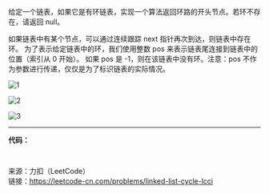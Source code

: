 给定一个链表，如果它是有环链表，实现一个算法返回环路的开头节点。若环不存在，请返回 null。 

如果链表中有某个节点，可以通过连续跟踪 next 指针再次到达，则链表中存在环。 为了表示给定链表中的环，我们使用整数 pos 来表示链表尾连接到链表中的位置（索引从 0 开始）。 
如果 pos 是 -1，则在该链表中没有环。注意：pos 不作为参数进行传递，仅仅是为了标识链表的实际情况。

![1](https://user-images.githubusercontent.com/56785086/146314330-05fa2452-5320-4080-a267-6ffd5b27b8ed.PNG)                  

![2](https://user-images.githubusercontent.com/56785086/146314352-719add40-43a1-4d6e-9e8c-cdf45a6c1224.PNG)          

![3](https://user-images.githubusercontent.com/56785086/146314372-c7fda996-2e67-4acb-aa8c-c7a021e4a9bf.PNG)


***

**代码：**
```java



```

来源：力扣（LeetCode）                 
链接：https://leetcode-cn.com/problems/linked-list-cycle-lcci
